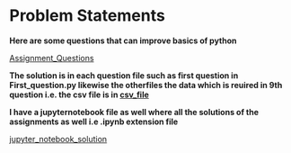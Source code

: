 <h1>Problem Statements</h1>

<b>Here are some questions that can improve basics of python</b>

[Assignment_Questions](https://github.com/Bhujbalabhishek/Python/blob/master/Python_Basics/Assignments/Question.txt)

<b>The solution is in each question file such as first question in First_question.py likewise the otherfiles 
the data which is reuired in 9th question i.e. the csv file is in [csv_file](https://github.com/Bhujbalabhishek/Python/blob/master/Python_Basics/Assignments/data/text.csv)</b>

<b>I have a jupyternotebook file as well where all the solutions of the assignments as well i.e .ipynb extension file</b>

[jupyter_notebook_solution](https://github.com/Bhujbalabhishek/Python/blob/master/Python_Basics/Assignments/assignment.ipynb)
